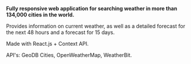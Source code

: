 <p><b>Fully responsive web application for searching weather in more than 134,000 cities in the world.</b></p>
<p>Provides information on current weather, as well as a detailed forecast for the next 48 hours and a forecast for 15 days.</p>
<p>Made with React.js + Context API.</p>
<p>API's: GeoDB Cities, OpenWeatherMap, WeatherBit.</p>
